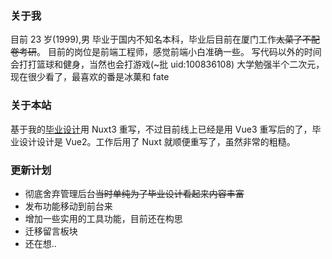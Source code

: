 ### 关于我

目前 23 岁(1999),男
毕业于国内不知名本科，毕业后目前在厦门工作~~太菜了不配卷考研~~。
目前的岗位是前端工程师，感觉前端小白准确一些。
写代码以外的时间会打打篮球和健身，当然也会打游戏(~批 uid:100836108)
大学勉强半个二次元，现在很少看了，最喜欢的番是冰菓和 fate

### 关于本站

基于我的[毕业设计](https://www.linkstarted.top/)用 Nuxt3 重写，不过目前线上已经是用 Vue3 重写后的了，毕业设计设计是 Vue2。工作后用了 Nuxt 就顺便重写了，虽然非常的粗糙。

### 更新计划

- 彻底舍弃管理后台~~当时单纯为了毕业设计看起来内容丰富~~
- 发布功能移动到前台来
- 增加一些实用的工具功能，目前还在构思
- 迁移留言板块
- 还在想..
